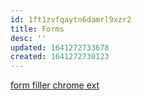 ```yaml
---
id: 1ft1zvfqaytn6damrl9xzr2
title: Forms
desc: ''
updated: 1641272733678
created: 1641272730123
---
```



[form filler chrome ext](https://chrome.google.com/webstore/detail/web-developer-form-filler/gbagmkohmhcjgbepncmehejaljoclpil)
